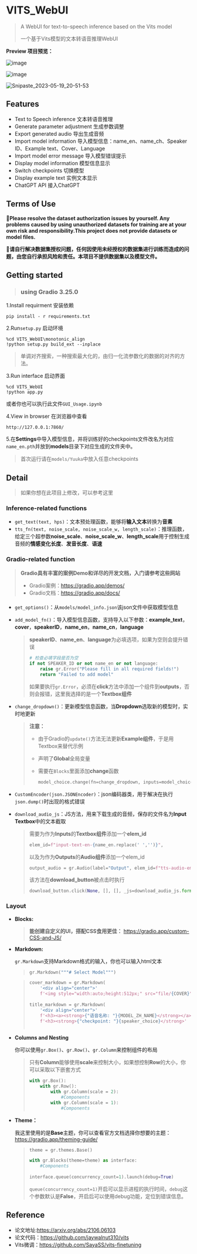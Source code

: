 # VITS_WebUI

> A WebUI for text-to-speech inference based on the Vits model
>
> 一个基于Vits模型的文本转语音推理WebUI


**Preview 项目预览：**

![image](https://user-images.githubusercontent.com/62274988/231185600-feb2fec3-24cd-4695-beab-0362ef4286f6.png)

![image](https://user-images.githubusercontent.com/62274988/231162669-10c84a50-1dd9-45f3-a4c9-85cd9daaf0d5.png)

![Snipaste_2023-05-19_20-51-53](https://github.com/Li-Kira/VITS_WebUI/assets/62274988/e943790b-e57a-4368-b1f0-b410945bba0f)


## Features

- Text to Speech inference 文本转语音推理
- Generate parameter adjustment 生成参数调整
- Export generated audio 导出生成音频
- Import model information 导入模型信息：name_en、name_ch、Speaker ID、Example text、Cover、Language
- Import model error message 导入模型错误提示
- Display model information 模型信息显示
- Switch checkpoints 切换模型
- Display example text 实例文本显示
- ChatGPT API 接入ChatGPT

## Terms of Use

🚨**Please resolve the dataset authorization issues by yourself. Any problems caused by using unauthorized datasets for training are at your own risk and responsibility.This project does not provide datasets or model files.**

🚨**请自行解决数据集授权问题，任何因使用未经授权的数据集进行训练而造成的问题，由您自行承担风险和责任。本项目不提供数据集以及模型文件。**


## Getting started

>### using Gradio 3.25.0

 1.Install requirment 安装依赖

```
pip install - r requirements.txt
```

2.Run`setup.py` 启动环境

```
%cd VITS_WebUI\monotonic_align
!python setup.py build_ext --inplace
```

> 单调对齐搜索，一种搜索最大化的，由归一化流参数化的数据的对齐的方法。

3.Run interface 启动界面

```
%cd VITS_WebUI
!python app.py
```

或者你也可以执行此文件`GUI_Usage.ipynb`

4.View in browser 在浏览器中查看

```
http://127.0.0.1:7860/
```

5.在**Settings**中导入模型信息，并将训练好的checkpoints文件改名为对应`name_en.pth`并放到**models**目录下对应生成的文件夹中。
> 首次运行请在`models/Yuuka`中放入任意checkpoints


## Detail 

> 如果你想在此项目上修改，可以参考这里



### Inference-related functions

- `get_text(text, hps)`：文本预处理函数，能够将**输入文本**转换为**音素**
- `tts_fn(text, noise_scale, noise_scale_w, length_scale)`：推理函数，给定三个超参数**noise_scale**、**noise_scale_w**、**length_scale**用于控制生成音频的**情感变化长度**、**发音长度**、**语速**



### Gradio-related function

> **Gradio具有丰富的案例Demo和详尽的开发文档，入门请参考这些网站**
>
> - Gradio案例：https://gradio.app/demos/
> - Gradio文档：https://gradio.app/docs/

#### 

- `get_options()`：从`models/model_info.json`该json文件中获取模型信息

- `add_model_fn()`：导入模型信息函数，支持导入以下参数：**example_text**，**cover**，**speakerID**，**name_en**，**name_cn**，**language**

  > **speakerID**、**name_en**、**language**为必填选项，如果为空则会提升错误
  >
  > ```python
  > # 检查必填字段是否为空
  > if not SPEAKER_ID or not name_en or not language:
  >     raise gr.Error("Please fill in all required fields!")
  >     return "Failed to add model"
  > ```
  >
  > 如果要执行`gr.Error`，必须在**click**方法中添加一个组件到**outputs**，否则会报错，这里我选择的是一个**Textbox组件**

- `change_dropdown()`：更新模型信息函数，当**Dropdown**选取新的模型时，实时地更新

  > **注意：**
  >
  > - 由于Gradio的`update()`方法无法更新**Example组件**，于是用Textbox来替代示例
  >
  > - 声明了**Global**全局变量
  >
  > - 需要在`Blocks`里面添加**change**函数
  >
  >   ```python
  >   model_choice.change(fn=change_dropdown, inputs=model_choice, outputs=[speaker_id_choice,cover_markdown,title_markdown,lan,example_text_box])
  >   ```

- `CustomEncoder(json.JSONEncoder)`：json编码器类，用于解决在执行`json.dump()`时出现的格式错误

- `download_audio_js`：JS方法，用来下载生成的音频，保存的文件名为**Input Textbox**中的文本截取

  > 需要为作为**Inputs**的**Textbox组件**添加一个**elem_id**
  >
  > ```python
  > elem_id=f"input-text-en-{name_en.replace(' ','')}",
  > ```
  >
  > 以及为作为**Outputs**的**Audio组件**添加一个elem_id
  >
  > ```python
  > output_audio = gr.Audio(label="Output", elem_id=f"tts-audio-en-{name_en.replace(' ','')}")
  > ```
  >
  > 该方法在**download_button**被点击时执行
  >
  > ```python
  > download_button.click(None, [], [], _js=download_audio_js.format(audio_id=f"en-{name_en.replace(' ', '')}"))
  > ```



### Layout

- **Blocks:**

  > **能创建自定义的UI，搭配CSS食用更佳：** https://gradio.app/custom-CSS-and-JS/

- **Markdown:**

  `gr.Markdown`支持Markdown格式的输入，你也可以输入html文本

  > ```python
  > gr.Markdown("""# Select Model""")
  > ```

  > ```python
  > cover_markdown = gr.Markdown(
  >     '<div align="center">'
  >     f'<img style="width:auto;height:512px;" src="file/{COVER}">' if COVER else ""
  >                                                                                '</div>')
  > title_markdown = gr.Markdown(
  >     '<div align="center">'
  >     f'<h3><a><strong>{"语音名称: "}{MODEL_ZH_NAME}</strong></a>'
  >     f'<h3><strong>{"checkpoint: "}{speaker_choice}</strong>'
  >                                                                                '</div>')
  > ```

- **Columns and Nesting**

  你可以使用`gr.Box()`、`gr.Row()`、`gr.Column`来控制组件的布局

  > 只有**Column**能够使用**scale**来控制大小，如果想控制**Row**的大小，你可以采取以下嵌套方式
  >
  > ```python
  > with gr.Box():
  >     with gr.Row():
  >         with gr.Column(scale = 2):
  >             #Components 
  >         with gr.Column(scale = 1):
  >             #Components
  > ```

- **Theme：**

  我这里使用的是**Base**主题，你可以查看官方文档选择你想要的主题：https://gradio.app/theming-guide/

  > ```python
  > theme = gr.themes.Base()
  > 
  > with gr.Blocks(theme=theme) as interface:
  >     #Components 
  >     
  > interface.queue(concurrency_count=1).launch(debug=True)
  > ```
  >
  > `queue(concurrency_count=1)`开启可以显示进程的执行时间，`debug`这个参数默认是**False**，开启后可以使用debug功能，定位到错误信息。







## Reference

- 论文地址:https://arxiv.org/abs/2106.06103
- 论文代码：https://github.com/jaywalnut310/vits
- Vits微调：https://github.com/SayaSS/vits-finetuning
